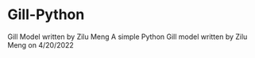 # Gill-Python
Gill Model written by Zilu Meng
A simple Python Gill model written by Zilu Meng on 4/20/2022

